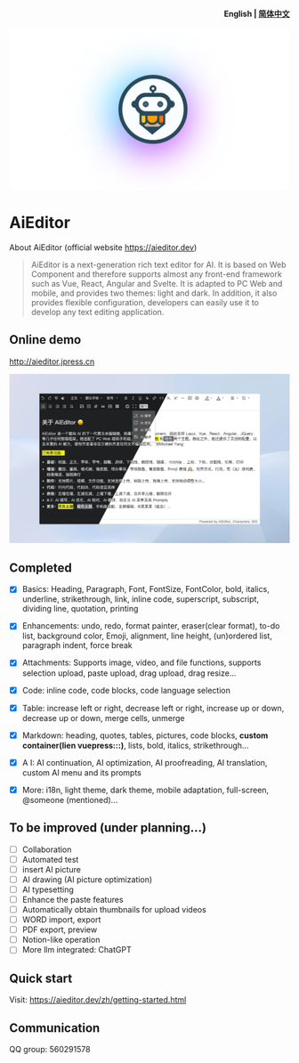 <h4 align="right"><strong>English</strong> | <a href="./readme_zh.md">简体中文</a></h4>


![banner.png](docs%2Fassets%2Fimage%2Flogo-banner.png)

# AiEditor

About AiEditor (official website https://aieditor.dev)

> AiEditor is a next-generation rich text editor for AI. 
> It is based on Web Component and therefore supports almost any front-end framework 
> such as Vue, React, Angular and Svelte. It is adapted to PC Web and mobile, and provides two themes: light and dark. 
> In addition, it also provides flexible configuration, developers can easily use it to develop any text editing application.

## Online demo

http://aieditor.jpress.cn

![screenshot.png](docs%2Fassets%2Fimage%2Fscreenshot.png)


## Completed

- [x] Basics: Heading, Paragraph, Font, FontSize, FontColor, bold, italics, underline, strikethrough, link, inline code, superscript, subscript, dividing line, quotation, printing
- [x] Enhancements: undo, redo, format painter, eraser(clear format), to-do list, background color, Emoji, alignment, line height, (un)ordered list, paragraph indent, force break
- [x] Attachments: Supports image, video, and file functions, supports selection upload, paste upload, drag upload, drag resize...
- [x] Code: inline code, code blocks, code language selection
- [x] Table: increase left or right, decrease left or right, increase up or down, decrease up or down, merge cells, unmerge
- [x] Markdown: heading, quotes, tables, pictures, code blocks, **custom container(lien vuepress:::)**, lists, bold, italics, strikethrough...
- [x] A I: AI continuation, AI optimization, AI proofreading, AI translation, custom AI menu and its prompts
- [x] More: i18n, light theme, dark theme, mobile adaptation, full-screen, @someone (mentioned)...


## To be improved (under planning...)

- [ ] Collaboration
- [ ] Automated test
- [ ] insert AI picture
- [ ] AI drawing (AI picture optimization)
- [ ] AI typesetting
- [ ] Enhance the paste features
- [ ] Automatically obtain thumbnails for upload videos
- [ ] WORD import, export
- [ ] PDF export, preview
- [ ] Notion-like operation
- [ ] More llm integrated: ChatGPT

## Quick start

Visit: https://aieditor.dev/zh/getting-started.html

## Communication

QQ group: 560291578

